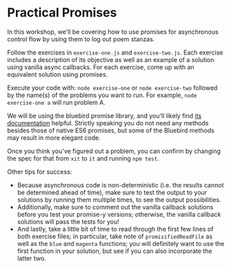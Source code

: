 # Practical Promises

In this workshop, we'll be covering how to use promises for asynchronous control flow by using them to log out poem stanzas.

Follow the exercises in `exercise-one.js` and `exercise-two.js`. Each exercise includes a description of its objective as well as an example of a solution using vanilla async callbacks. For each exercise, come up with an equivalent solution using promises.

Execute your code with: `node exercise-one` or `node exercise-two` followed by the name(s) of the problems you want to run. For example, `node exercise-one a` will run problem A.

We will be using the bluebird promise library, and you'll likely find [its documentation](https://github.com/petkaantonov/bluebird/blob/master/API.md) helpful. Strictly speaking you do not need any methods besides those of native ES6 promises, but some of the Bluebird methods may result in more elegant code.

Once you think you've figured out a problem, you can confirm by changing the spec for that from `xit` to `it` and running `npm test`.

Other tips for success:
* Because asynchronous code is non-deterministic (i.e. the results cannot be determined ahead of time), make sure to test the output to your solutions by running them multiple times, to see the output possibilities.
* Additionally, make sure to comment out the vanilla callback solutions before you test your promise-y versions; otherwise, the vanilla callback solutions will pass the tests for you!
* And lastly, take a little bit of time to read through the first few lines of both exercise files; in particular, take note of `promisifiedReadFile` as well as the `blue` and `magenta` functions; you will definitely want to use the first function in your solution, but see if you can also incorporate the latter two.
